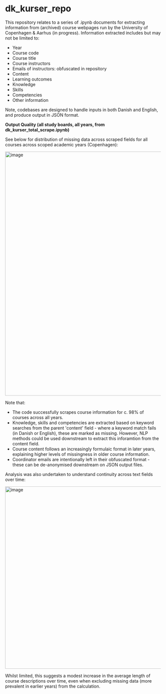 # dk_kurser_repo

This repository relates to a series of .ipynb documents for extracting information from (archived) course webpages run by the University of Copenhagen & Aarhus (in progress). Information extracted includes but may not be limited to:

- Year
- Course code
- Course title
- Course instructors
- Emails of instructors: obfuscated in repository
- Content
- Learning outcomes
- Knowledge
- Skills
- Competencies
- Other information

Note, codebases are designed to handle inputs in both Danish and English, and produce output in JSON format.

**Output Quality (all study boards, all years, from dk_kurser_total_scrape.ipynb)**

See below for distribution of missing data across scraped fields for all courses across scoped academic years (Copenhagen):

<img width="1392" height="790" alt="image" src="https://github.com/user-attachments/assets/dcf7e301-efab-4565-be67-fa47616bfe4e" />

Note that:

- The code successfully scrapes course information for c. 98% of courses across all years.
- Knowledge, skills and competencies are extracted based on keyword searches from the parent 'content' field - where a keyword match fails (in Danish or English), these are marked as missing. However, NLP methods could be used downstream to extract this inforamtion from the content field.
- Course content follows an increasingly formulaic format in later years, explaining higher levels of missingness in older course information.
- Coordinator emails are intentionally left in their obfuscated format - these can be de-anonymised downstream on JSON output files.

Analysis was also undertaken to understand continuity across text fields over time:

<img width="1177" height="590" alt="image" src="https://github.com/user-attachments/assets/5b45be03-17d0-4589-834d-631b9a93db3b" />

Whilst limited, this suggests a modest increase in the average length of course descriptions over time, even when excluding missing data (more prevalent in earlier years) from the calculation.
